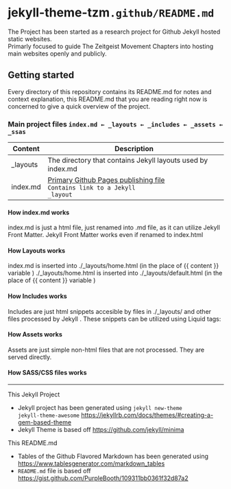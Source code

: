 # jekyll-theme-tzm<code>.github/README.md</code>
The Project has been started as a research project for Github Jekyll hosted static websites. <br>
Primarly focused to guide The Zeitgeist Movement Chapters into hosting main websites openly and publicly.

## Getting started

Every directory of this repository contains its README.md for notes and context explanation, this README.md that you are reading right now is concerned to give a quick overview of the project.

### Main project files <code>index.md ← _layouts ← _includes ← _assets ← _ssas</code>


| Content  | Description                                                                                   |
|----------|-----------------------------------------------------------------------------------------------|
| _layouts | The directory that contains Jekyll layouts used by index.md                                   |
| index.md | [Primary Github Pages publishing file][1] <br> <code>Contains link to a Jekyll _layout</code> |

[1]:https://blog.github.com/2016-12-09-publishing-with-github-pages-now-as-easy-as-1-2-3/


#### How index.md works
index.md is just a html file, just renamed into .md file, as it can utilize Jekyll Front Matter.
Jekyll Front Matter works even if renamed to index.html

#### How Layouts works
index.md is inserted into ./_layouts/home.html (in the place of {{ content }} variable )
./_layouts/home.html is inserted into ./_layouts/default.html (in the place of {{ content }} variable )

#### How Includes works
Includes are just html snippets accesible by files in ./_layouts/ and other files processed by Jekyll . 
These snippets can be utilized using Liquid tags: 

#### How Assets works 
Assets are just simple non-html files that are not processed. They are served directly.

#### How SASS/CSS files works







<hr>

This Jekyll Project
* Jekyll project has been generated using <code>jekyll new-theme jekyll-theme-awesome</code> https://jekyllrb.com/docs/themes/#creating-a-gem-based-theme
* Jekyll Theme is based off https://github.com/jekyll/minima

This README.md
* Tables of the Github Flavored Markdown has been generated using https://www.tablesgenerator.com/markdown_tables
* <code>README.md</code> file is based off https://gist.github.com/PurpleBooth/109311bb0361f32d87a2
